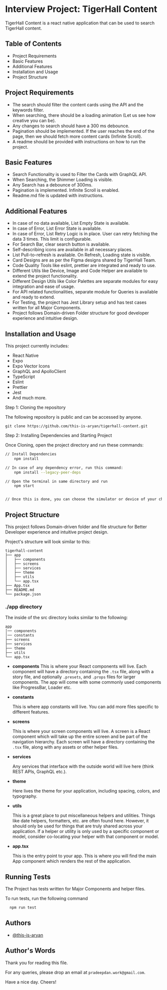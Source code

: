 
# Interview Project: TigerHall Content

TigerHall Content is a react native application that can be used to search TigerHall content.

## Table of Contents
- Project Requirements
- Basic Features
- Additional Features
- Installation and Usage
- Project Structure

## Project Requirements
- The search should filter the content cards using the API and the keywords filter.
- When searching, there should be a loading animation (Let us see how creative you can be).
- Any changes to search should have a 300 ms debounce.
- Pagination should be implemented. If the user reaches the end of the page, then we should fetch more content cards (Infinite Scroll).
- A readme should be provided with instructions on how to run the project.

## Basic Features
- Search Functionality is used to Filter the Cards with GraphQL API.
- When Searching, the Shimmer Loading is visible.
- Any Search has a debounce of 300ms.
- Pagination is implemented. Infinite Scroll is enabled.
- Readme.md file is updated with instructions.

## Additional Features
- In case of no data available, List Empty State is available.
- In case of Error, List Error State is available.
- In case of Error, List Retry Logic is in place. User can retry fetching the data 3 times. This limit is configurable.
- For Search Bar, clear search button is available.
- Self-describing icons are available in all necessary places.
- List Pull-to-refresh is available. On Refresh, Loading state is visible.
- Card Designs are as per the Figma designs shared by TigerHall Team.
- Code Quality Tools like eslint, prettier are integrated and ready to use.
- Different Utils like Device, Image and Code Helper are available to extend the project functionality.
- Different Design Utils like Color Palettes are separate modules for easy integration and ease of usage.
- For API related functionalities, separate module for Queries is available and ready to extend.
- For Testing, the project has Jest Library setup and has test cases written for all Major Components.
- Project follows Domain-driven Folder structure for good developer experience and intuitive design.





## Installation and Usage

This project currently includes:
- React Native
- Expo
- Expo Vector Icons
- GraphQL and ApolloClient
- TypeScript
- Eslint
- Prettier
- Jest
- And much more.

Step 1: Cloning the repository

The following repository is public and can be accessed by anyone.

```
git clone https://github.com/this-is-aryan/tigerhall-content.git
```

Step 2: Installing Dependencies and Starting Project

Once Cloning, open the project directory and run these commands:

```bash
// Install Dependencies
    npm install

// In case of any dependency error, run this command:
    npm install --legacy-peer-deps

// Open the terminal in same directory and run
    npm start


// Once this is done, you can choose the simulator or device of your choice to view the application.

```

## Project Structure

This project follows Domain-driven folder and file structure for Better Developer experience and intuitive project design.

Project's structure will look similar to this:

```
tigerhall-content
├── app
│   ├── components
│   ├── screens
│   ├── services
│   ├── theme
│   ├── utils
│   └── app.tsx
├── App.tsx
├── README.md
└── package.json

```

### ./app directory

The inside of the src directory looks similar to the following:

```
app
│── components
│── constants
├── screens
├── services
├── theme
├── utils
└── app.tsx
```

- **components**
  This is where your React components will live. Each component will have a directory containing the `.tsx` file, along with a story file, and optionally `.presets`, and `.props` files for larger components. The app will come with some commonly used components like ProgressBar, Loader etc.

- **constants**

  This is where app constants will live. You can add more files specific to different features.

- **screens**

    This is where your screen components will live. A screen is a React component which will take up the entire screen and be part of the navigation hierarchy. Each screen will have a directory containing the `.tsx` file, along with any assets or other helper files.


- **services**

    Any services that interface with the outside world will live here (think REST APIs, GraphQL etc.).


- **theme**

    Here lives the theme for your application, including spacing, colors, and typography.


- **utils**

    This is a great place to put miscellaneous helpers and utilities. Things like date helpers, formatters, etc. are often found here. However, it should only be used for things that are truly shared across your application. If a helper or utility is only used by a specific component or model, consider co-locating your helper with that component or model.


- **app.tsx**

    This is the entry point to your app. This is where you will find the main App component which renders the rest of the application.



## Running Tests

The Project has tests written for Major Components and helper files.

To run tests, run the following command

```bash
  npm run test
```


## Authors

- [@this-is-aryan](https://github.com/this-is-aryan)


## Author's Words

Thank you for reading this file.

For any queries, please drop an email at ```pradeepdan.work@gmail.com```.

Have a nice day. Cheers!

